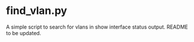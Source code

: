 # find_vlan.py

A simple script to search for vlans in show interface status output.
README to be updated.